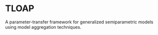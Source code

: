 # TLOAP
A parameter-transfer framework for generalized semiparametric models using model aggregation techniques.
